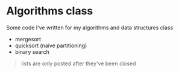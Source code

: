 # Algorithms class 
Some code I've written for my algorithms and data structures class
- mergesort
- quicksort \(naive partitioning\)
- binary search

> lists are only posted after they've been closed
